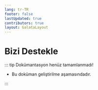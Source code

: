 ```yaml
---
lang: tr-TR
footer: false
lastUpdated: true
contributors: true
layout: GalataLayout
---
```


# Bizi Destekle

::: tip Dokümantasyon henüz tamamlanmadı!

- Bu doküman geliştirilme aşamasındadır.

:::
